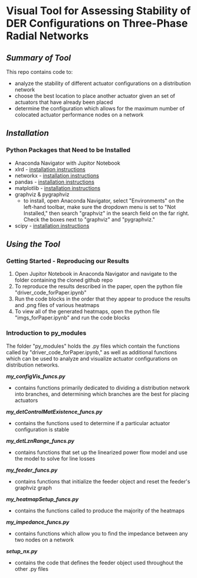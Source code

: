 # **Visual Tool for Assessing Stability of DER Configurations on Three-Phase Radial Networks**
## *Summary of Tool*
This repo contains code to:
* analyze the stability of different actuator configurations on a distribution network
* choose the best location to place another actuator given an set of actuators that have already been placed
* determine the configuration which allows for the maximum number of colocated actuator performance nodes on a network
## *Installation*
### Python Packages that Need to be Installed
* Anaconda Navigator with Jupitor Notebook 
* xlrd - [installation instructions](https://xlrd.readthedocs.io/en/latest/installation.html)
* networkx - [installation instructions](https://networkx.org/documentation/stable/install.html)
* pandas - [installation instructions](https://pypi.org/project/pandas/)
* matplotlib - [installation instructions](https://pypi.org/project/matplotlib/)
* graphviz & pygraphviz
  * to install, open Anaconda Navigator, select "Environments" on the left-hand toolbar, make sure the dropdown menu is set to "Not Installed," then search "graphviz" in the search field on the far right. Check the boxes next to "graphviz" and "pygraphviz."
* scipy - [installation instructions](https://pypi.org/project/scipy/)
## *Using the Tool*
### Getting Started - Reproducing our Results
1. Open Jupitor Notebook in Anaconda Navigator and navigate to the folder containing the cloned github repo
2. To reproduce the results described in the paper, open the python file "driver_code_forPaper.ipynb"
3. Run the code blocks in the order that they appear to produce the results and .png files of various heatmaps
4. To view all of the generated heatmaps, open the python file "imgs_forPaper.ipynb" and run the code blocks
### Introduction to py_modules
The folder "py_modules" holds the .py files which contain the functions called by "driver_code_forPaper.ipynb," as well as additional functions which can be used to analyze and visualize actuator configurations on distribution networks.

***my_configVis_funcs.py***
  * contains functions primarily dedicated to dividing a distribution network into branches, and determining which branches are the best for placing actuators

***my_detControlMatExistence_funcs.py***
  * contains the functions used to determine if a particular actuator configuration is stable

***my_detLznRange_funcs.py***
  * contains functions that set up the linearized power flow model and use the model to solve for line losses

***my_feeder_funcs.py***
  * contains functions that initialize the feeder object and reset the feeder's graphviz graph

***my_heatmapSetup_funcs.py***
  * contains the functions called to produce the majority of the heatmaps 

***my_impedance_funcs.py***
  * contains functions which allow you to find the impedance between any two nodes on a network

***setup_nx.py***
  * contains the code that defines the feeder object used throughout the other .py files
